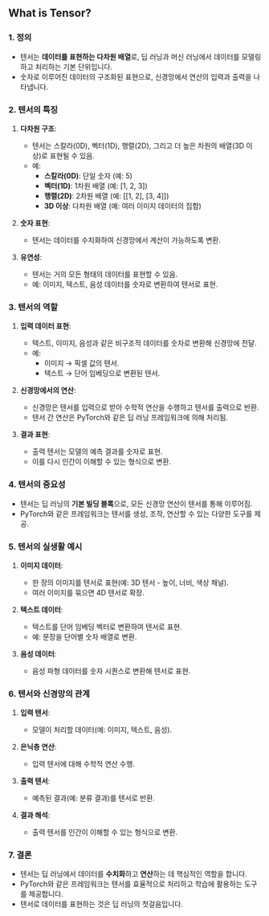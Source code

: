 ## What is Tensor?

### 1. 정의

- 텐서는 **데이터를 표현하는 다차원 배열**로, 딥 러닝과 머신 러닝에서 데이터를 모델링하고 처리하는 기본 단위입니다.
- 숫자로 이루어진 데이터의 구조화된 표현으로, 신경망에서 연산의 입력과 출력을 나타냅니다.

### 2. 텐서의 특징

1. **다차원 구조**:

   - 텐서는 스칼라(0D), 벡터(1D), 행렬(2D), 그리고 더 높은 차원의 배열(3D 이상)로 표현될 수 있음.
   - 예:
     - **스칼라(0D)**: 단일 숫자 (예: 5)
     - **벡터(1D)**: 1차원 배열 (예: [1, 2, 3])
     - **행렬(2D)**: 2차원 배열 (예: [[1, 2], [3, 4]])
     - **3D 이상**: 다차원 배열 (예: 여러 이미지 데이터의 집합)

2. **숫자 표현**:

   - 텐서는 데이터를 수치화하여 신경망에서 계산이 가능하도록 변환.

3. **유연성**:
   - 텐서는 거의 모든 형태의 데이터를 표현할 수 있음.
   - 예: 이미지, 텍스트, 음성 데이터를 숫자로 변환하여 텐서로 표현.

### 3. 텐서의 역할

1. **입력 데이터 표현**:

   - 텍스트, 이미지, 음성과 같은 비구조적 데이터를 숫자로 변환해 신경망에 전달.
   - 예:
     - 이미지 → 픽셀 값의 텐서.
     - 텍스트 → 단어 임베딩으로 변환된 텐서.

2. **신경망에서의 연산**:

   - 신경망은 텐서를 입력으로 받아 수학적 연산을 수행하고 텐서를 출력으로 반환.
   - 텐서 간 연산은 PyTorch와 같은 딥 러닝 프레임워크에 의해 처리됨.

3. **결과 표현**:
   - 출력 텐서는 모델의 예측 결과를 숫자로 표현.
   - 이를 다시 인간이 이해할 수 있는 형식으로 변환.

### 4. 텐서의 중요성

- 텐서는 딥 러닝의 **기본 빌딩 블록**으로, 모든 신경망 연산이 텐서를 통해 이루어짐.
- PyTorch와 같은 프레임워크는 텐서를 생성, 조작, 연산할 수 있는 다양한 도구를 제공.

### 5. 텐서의 실생활 예시

1. **이미지 데이터**:

   - 한 장의 이미지를 텐서로 표현(예: 3D 텐서 - 높이, 너비, 색상 채널).
   - 여러 이미지를 묶으면 4D 텐서로 확장.

2. **텍스트 데이터**:
   - 텍스트를 단어 임베딩 벡터로 변환하여 텐서로 표현.
   - 예: 문장을 단어별 숫자 배열로 변환.
3. **음성 데이터**:
   - 음성 파형 데이터를 숫자 시퀀스로 변환해 텐서로 표현.

### 6. 텐서와 신경망의 관계

1. **입력 텐서**:

   - 모델이 처리할 데이터(예: 이미지, 텍스트, 음성).

2. **은닉층 연산**:

   - 입력 텐서에 대해 수학적 연산 수행.

3. **출력 텐서**:

   - 예측된 결과(예: 분류 결과)를 텐서로 반환.

4. **결과 해석**:
   - 출력 텐서를 인간이 이해할 수 있는 형식으로 변환.

### 7. 결론

- 텐서는 딥 러닝에서 데이터를 **수치화**하고 **연산**하는 데 핵심적인 역할을 합니다.
- PyTorch와 같은 프레임워크는 텐서를 효율적으로 처리하고 학습에 활용하는 도구를 제공합니다.
- 텐서로 데이터를 표현하는 것은 딥 러닝의 첫걸음입니다.
